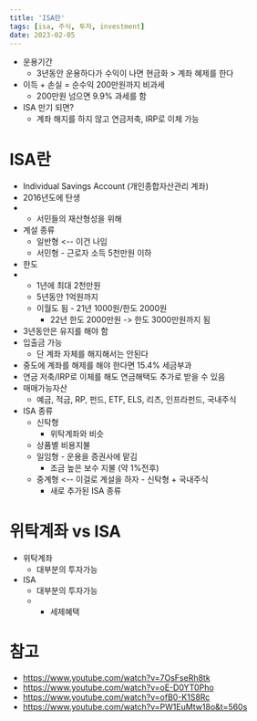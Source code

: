 ```yaml
---
title: 'ISA란'
tags: [isa, 주식, 투자, investment]
date: 2023-02-05
---
```


- 운용기간 
	- 3년동안 운용하다가 수익이 나면 현금화 > 계좌 혜제를 한다
- 이득 + 손실 = 순수익 200만원까지 비과세
	- 200만원 넘으면 9.9% 과세를 함
- ISA 만기 되면?
	- 계좌 해지를 하지 않고 연금저축, IRP로 이체 가능

# ISA란

- Individual Savings Account (개인종합자산관리 계좌)
- 2016년도에 탄생
- - 서민들의 재산형성을 위해 
- 계설 종류
	- 일반형 <-- 이건 나임
  - 서민형
		- 근로자 소득 5천만원 이하
- 한도
- - 1년에 최대 2천만원
  - 5년동안 1억원까지 
  - 이월도 됨
		- 21년 1000원/한도 2000원
    - 22년 한도 2000만원 -> 한도 3000만원까지 됨
- 3년동안은 유지를 해야 함
- 입출금 가능
	- 단 계좌 자체를 해지해서는 안된다
- 중도에 계좌를 해제를 해야 한다면 15.4% 세금부과
- 연금 저축/IRP로 이체를 해도 연금해택도 추가로 받을 수 있음
- 매매가능자산
	- 예금, 적금, RP, 펀드, ETF, ELS, 리츠, 인프라펀드, 국내주식
- ISA 종류
	- 신탁형
		- 위탁계좌와 비슷
    - 상품별 비용지불
  - 일임형
		- 운용을 증권사에 맡김
    - 조금 높은 보수 지불 (약 1%전후)
  - 중계형 <-- 이걸로 계설을 하자
		- 신탁형 + 국내주식
    - 새로 추가된 ISA 종류

# 위탁계좌 vs ISA

- 위탁계좌
	- 대부분의 투자가능
- ISA
  - 대부분의 투자가능
  - + 세제혜택

# 참고

- https://www.youtube.com/watch?v=7OsFseRh8tk
- https://www.youtube.com/watch?v=oE-D0YT0Pho
- https://www.youtube.com/watch?v=ofB0-K1S8Rc
- https://www.youtube.com/watch?v=PW1EuMtw18o&t=560s
